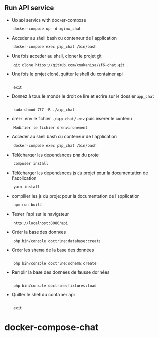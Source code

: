 
## Run API service

- Up api service with docker-compose

```
    docker-compose up -d nginx_chat

```
- Acceder au shell bash du conteneur de l'application

```
    docker-compose exec php_chat /bin/bash

```

- Une fois acceder au shell, cloner le projet git

```
    git clone https://github.com/cmukanisa/sf6-chat.git .

```


- Une fois le projet cloné, quitter le shell du container api

```

    exit

```

- Donnez à tous le monde le droit de lire et ecrire sur le dossier `app_chat`

```

    sudo chmod 777 -R ./app_chat

```


- créer .env le fichier `./app_chat/.env` puis inserer le contenu 

```
    Modifier le fichier d'environement

```
- Acceder au shell bash du conteneur de l'application

```
    docker-compose exec php_chat /bin/bash

```

- Télécharger les dependances php du projet

```
    composer install

```


- Télécharger les dependances js du projet pour la documentation de l'application

```
    yarn install

```

- compiller les js du projet pour la documentation de l'application

```
    npm run build

```


- Tester l'api sur le navigateur

```
    http://localhost:8080/api

```

- Créer la base des données

```
    php bin/console doctrine:database:create

```

- Créer les shema de la base des données

```

    php bin/console doctrine:schema:create    

```


- Remplir la base des données de fausse données

```

    php bin/console doctrine:fixtures:load   

```

- Quitter le shell du container api

```

    exit

```
# docker-compose-chat
